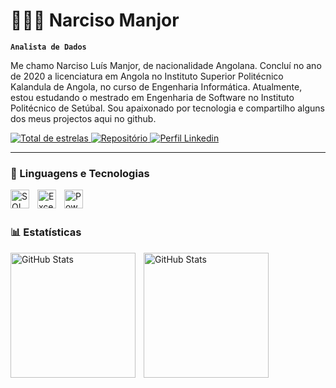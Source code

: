 # 👩🏻‍💻 Narciso Manjor

**`Analista de Dados`**

Me chamo Narciso Luís Manjor, de nacionalidade Angolana. Concluí no ano de 2020 a licenciatura em Angola no Instituto Superior Politécnico Kalandula de Angola, no curso de Engenharia Informática. Atualmente, estou estudando o mestrado em Engenharia de Software no Instituto Politécnico de Setúbal. Sou apaixonado por tecnologia e compartilho alguns dos meus projectos aqui no github.
<p align="left">
    <a href="https://github.com/NarcisoManjor17?tab=stars">
        <img 
            alt="Total de estrelas" 
            title="Total de estrelas GitHub" 
            src="https://custom-icon-badges.demolab.com/github/stars/NarcisoManjor17?color=55960c&style=for-the-badge&labelColor=488207&logo=star&label=estrelas"
        />
    </a>
    <a href="https://github.com/NarcisoManjor17?tab=repositories">
        <img 
            alt="Repositório" 
            title="Repositório" 
            src="https://custom-icon-badges.demolab.com/github/stars/NarcisoManjor17?color=303030&style=for-the-badge&labelColor=000000&logo=github&label=repositorio"
        />
    </a>
  <a href="https://www.linkedin.com/in/narciso-manjor-b73849286/">
        <img 
            alt="Perfil Linkedin" 
            title="LinkedIn" 
            src="https://custom-icon-badges.demolab.com/github/followers/NarcisoManjor?color=236ad3&labelColor=1155ba&style=for-the-badge&logo=linkedin&label=LinkedIn&logoColor=white"
        />
    </a>
</p>

---

### 🤖 Linguagens e Tecnologias

<img 
    align="left" 
    alt="SQL Server"
    title="SQL Server" 
    width="30px" 
    style="padding-right: 10px;" 
    src="https://cdn.jsdelivr.net/gh/devicons/devicon@latest/icons/sqlserver/sqlserver-original.svg" 
/>
<img 
    align="left" 
    alt="Excel" 
    title="Excel"
    width="30px" 
    style="padding-right: 10px;" 
    src="https://cdn.jsdelivr.net/gh/devicons/devicon@latest/icons/excel/excel-original.svg" 
/>
<img 
    align="left" 
    alt="Power BI" 
    title="Power BI"
    width="30px" 
    style="padding-right: 10px;" 
    src="https://cdn.jsdelivr.net/gh/devicons/devicon@latest/icons/powerbi/powerbi-original.svg" 
/>

<br/>
<br/>

### 📊 Estatísticas

<p>
  <img 
    align="left" 
    alt="GitHub Stats" 
    height="200" 
    style="padding-right: 10px;" 
    src="https://github-readme-stats.vercel.app/api?username=NarcisoManjor17&show_icons=true&theme=tokyonight&include_all_commits=true&locale=pt-br" 
  />

<img 
      align="left" 
      alt="GitHub Stats" 
      height="200" 
      src="https://github-readme-stats.vercel.app/api/top-langs/?username=NarcisoManjor17&theme=tokyonight&layout=compact&custom_title=Tecnologias&langs_count=9" 
  />

</p>
